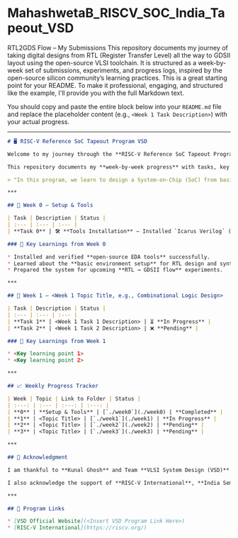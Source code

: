 # MahashwetaB_RISCV_SOC_India_Tapeout_VSD
RTL2GDS Flow – My Submissions  This repository documents my journey of taking digital designs from RTL (Register Transfer Level) all the way to GDSII layout using the open-source VLSI toolchain. It is structured as a week-by-week set of submissions, experiments, and progress logs, inspired by the open-source silicon community’s learning practices.
This is a great starting point for your README. To make it professional, engaging, and structured like the example, I'll provide you with the full Markdown text.

You should copy and paste the entire block below into your `README.md` file and replace the placeholder content (e.g., `<Week 1 Task Description>`) with your actual progress.

-----

```markdown
# 🖥️ RISC-V Reference SoC Tapeout Program VSD

Welcome to my journey through the **RISC-V Reference SoC Tapeout Program VSD!**

This repository documents my **week-by-week progress** with tasks, key learnings, and final outcomes.

> "In this program, we learn to design a System-on-Chip (SoC) from basic RTL to GDSII using open-source tools. Part of India’s largest collaborative RISC-V tapeout initiative, empowering 3500+ participants to build silicon and advance the nation’s semiconductor ecosystem."

***

## 📅 Week 0 — Setup & Tools

| Task | Description | Status |
| :--- | :--- | :--- |
| **Task 0** | 🛠️ **Tools Installation** — Installed `Icarus Verilog` (Iverilog), `Yosys`, and `gtkWave` | ✅ **Done** |

### 🌟 Key Learnings from Week 0

* Installed and verified **open-source EDA tools** successfully.
* Learned about the **basic environment setup** for RTL design and synthesis.
* Prepared the system for upcoming **RTL → GDSII flow** experiments.

***

## 📅 Week 1 — <Week 1 Topic Title, e.g., Combinational Logic Design>

| Task | Description | Status |
| :--- | :--- | :--- |
| **Task 1** | <Week 1 Task 1 Description> | ⏳ **In Progress** |
| **Task 2** | <Week 1 Task 2 Description> | ❌ **Pending** |

### 🌟 Key Learnings from Week 1

* <Key learning point 1>
* <Key learning point 2>

***

## 📈 Weekly Progress Tracker

| Week | Topic | Link to Folder | Status |
| :---: | :--- | :---: | :---: |
| **0** | **Setup & Tools** | [`./week0`](./week0) | **Completed** |
| **1** | <Topic Title> | [`./week1`](./week1) | **In Progress** |
| **2** | <Topic Title> | [`./week2`](./week2) | **Pending** |
| **3** | <Topic Title> | [`./week3`](./week3) | **Pending** |

***

## 🙏 Acknowledgment

I am thankful to **Kunal Ghosh** and Team **VLSI System Design (VSD)** for the opportunity to participate in the ongoing **RISC-V SoC Tapeout Program.**

I also acknowledge the support of **RISC-V International**, **India Semiconductor Mission (ISM)**, **VLSI Society of India (VSI)**, and **Efabless** for making this national-level initiative possible.

***

## 🔗 Program Links

* [VSD Official Website](<Insert VSD Program Link Here>)
* [RISC-V International](https://riscv.org/)
```
